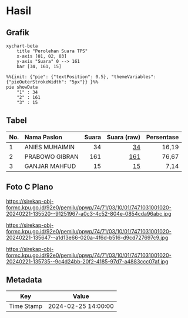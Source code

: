 # Hasil

## Grafik

```mermaid
xychart-beta
    title "Perolehan Suara TPS"
    x-axis [01, 02, 03]
    y-axis "Suara" 0 --> 161
    bar [34, 161, 15]
```

```mermaid
%%{init: {"pie": {"textPosition": 0.5}, "themeVariables": {"pieOuterStrokeWidth": "5px"}} }%%
pie showData
    "1" : 34
    "2" : 161
    "3" : 15
```

## Tabel

| No. | Nama Paslon    | Suara | Suara (raw) | Persentase |
|:--- |:-------------- | -----:| -----------:| ----------:|
| 1   | ANIES MUHAIMIN | 34    | [34][p-1]   | 16,19      |
| 2   | PRABOWO GIBRAN | 161   | [161][p-2]  | 76,67      |
| 3   | GANJAR MAHFUD  | 15    | [15][p-3]   | 7,14       |


[p-1]: https://github.com/gigit-pemilu/pemilu-2024-74-sulawesi-tenggara/blob/main/pilpres/hitung-suara/sub/74-sulawesi-tenggara/sub/71-kota-kendari/sub/03-baruga/sub/1001-baruga/sub/020-tps/sub/paslon-1.txt
[p-2]: https://github.com/gigit-pemilu/pemilu-2024-74-sulawesi-tenggara/blob/main/pilpres/hitung-suara/sub/74-sulawesi-tenggara/sub/71-kota-kendari/sub/03-baruga/sub/1001-baruga/sub/020-tps/sub/paslon-2.txt
[p-3]: https://github.com/gigit-pemilu/pemilu-2024-74-sulawesi-tenggara/blob/main/pilpres/hitung-suara/sub/74-sulawesi-tenggara/sub/71-kota-kendari/sub/03-baruga/sub/1001-baruga/sub/020-tps/sub/paslon-3.txt

## Foto C Plano

https://sirekap-obj-formc.kpu.go.id/92e0/pemilu/ppwp/74/71/03/10/01/7471031001020-20240221-135520--91251967-a0c3-4c52-804e-0854cda96abc.jpg

https://sirekap-obj-formc.kpu.go.id/92e0/pemilu/ppwp/74/71/03/10/01/7471031001020-20240221-135647--a1d13e66-020a-4f6d-b516-d9cd727697c9.jpg

https://sirekap-obj-formc.kpu.go.id/92e0/pemilu/ppwp/74/71/03/10/01/7471031001020-20240221-135735--9c4d24bb-20f2-4185-97d7-a4883ccc07af.jpg


## Metadata

| Key        | Value               |
| ---------- | ------------------- |
| Time Stamp | 2024-02-25 14:00:00 |



